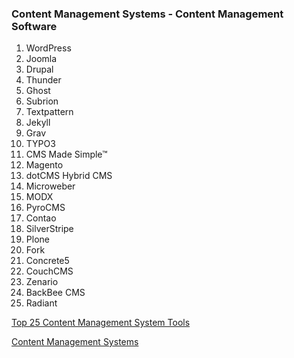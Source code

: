 ### Content Management Systems - Content Management Software

1. WordPress
1. Joomla
1. Drupal
1. Thunder
1. Ghost
1. Subrion
1. Textpattern
1. Jekyll
1. Grav
1. TYPO3
1. CMS Made Simple™
1. Magento
1. dotCMS Hybrid CMS
1. Microweber
1. MODX
1. PyroCMS
1. Contao
1. SilverStripe
1. Plone
1. Fork
1. Concrete5
1. CouchCMS
1. Zenario
1. BackBee CMS
1. Radiant

[Top 25 Content Management System Tools](https://www.ubuntupit.com/open-source-cms-25-best-content-management-system-tools/)

[Content Management Systems](https://en.wikipedia.org/wiki/List_of_content_management_systems)

